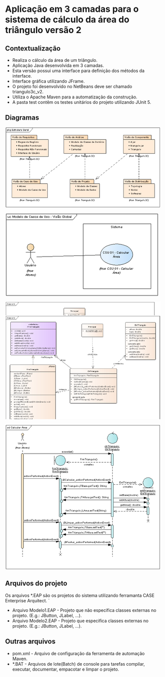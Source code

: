 # Aplicação em 3 camadas para o sistema de cálculo da área do triângulo versão 2

## Contextualização

- Realiza o cálculo da área de um triângulo.<br>
- Aplicação Java desenvolvida em 3 camadas.<br>
- Esta versão possui uma interface para definição dos métodos da interface.
- Interface gráfica utilizando JFrame.<br>
- O projeto foi desenvolvido no NetBeans deve ser chamado triangulo3c_v2.<br>
- Utiliza o Apache Maven para a automatização da construção.<br>
- A pasta test contêm os testes unitários do projeto utilizando JUnit 5.<br>

## Diagramas

![Estrutura geral do projeto](estruturageral.png)

![Diagrama de caso de uso](diagramacasodeuso.png)

![Diagrama de classe](diagramadeclasse.png)

![Diagrama de sequência](diagramasequencia.png)

## Arquivos do projeto

Os arquivos *.EAP são os projetos do sistema utilizando ferramanta CASE Enterprise Arquitect.
`
- Arquivo Modelo1.EAP - Projeto que não especifica classes externas no projeto. (E.g.: JButton, JLabel, ...).
- Arquivo Modelo2.EAP - Projeto que especifica classes externas no projeto. (E.g.: JButton, JLabel, ...).

## Outras arquivos
- pom.xml - Arquivo de configuração da ferramenta de automação Maven.
- *.BAT - Arquivos de lote(Batch) de console para tarefas compilar, executar, documentar, empacotar e limpar o projeto.
